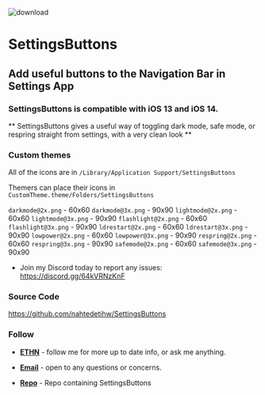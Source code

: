 ![download](https://i.ibb.co/yVSFKKr/IMG-1718.jpg)


# SettingsButtons

## Add useful buttons to the Navigation Bar in Settings App

### SettingsButtons is compatible with iOS 13 and iOS 14.

** SettingsButtons gives a useful way of toggling dark mode, safe mode, or respring straight from settings, with a very clean look **

### Custom themes

All of the icons are in `/Library/Application Support/SettingsButtons`

Themers can place their icons in `CustomTheme.theme/Folders/SettingsButtons`

`darkmode@2x.png` - 60x60
`darkmode@3x.png` - 90x90
`lightmode@2x.png` - 60x60
`lightmode@3x.png` - 90x90
`flashlight@2x.png` - 60x60
`flashlight@3x.png` - 90x90
`ldrestart@2x.png` - 60x60
`ldrestart@3x.png` - 90x90
`lowpower@2x.png` - 60x60
`lowpower@3x.png` - 90x90
`respring@2x.png` - 60x60
`respring@3x.png` - 90x90
`safemode@2x.png` - 60x60
`safemode@3x.png` - 90x90

* Join my Discord today to report any issues: https://discord.gg/64kVRNzKnF

### Source Code
https://github.com/nahtedetihw/SettingsButtons

### Follow

* [**ETHN**](https://twitter.com/ethanwhited) - follow me for more up to date info, or ask me anything.

* [**Email**](mailto:ethanwhited2208@gmail.com) - open to any questions or concerns.

* [**Repo**](https://repo.twickd.com) - Repo containing SettingsButtons
